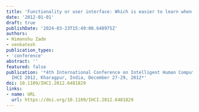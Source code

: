 ```yaml
---
title: 'Functionality or user interface: Which is easier to learn when changed?'
date: '2012-01-01'
draft: true
publishDate: '2024-03-23T15:49:08.648975Z'
authors:
- Himanshu Zade
- venkatesh
publication_types:
- 'conference'
abstract: ''
featured: false
publication: '*4th International Conference on Intelligent Human Computer Interaction,
  IHCI 2012, Kharagpur, India, December 27-29, 2012*'
doi: 10.1109/IHCI.2012.6481829
links:
- name: URL
  url: https://doi.org/10.1109/IHCI.2012.6481829
---
```


